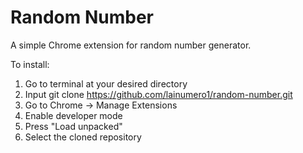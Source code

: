 # Random Number

A simple Chrome extension for random number generator. 

To install: 
1. Go to terminal at your desired directory
2. Input git clone https://github.com/lainumero1/random-number.git
3. Go to Chrome -> Manage Extensions
4. Enable developer mode
5. Press "Load unpacked"
6. Select the cloned repository

